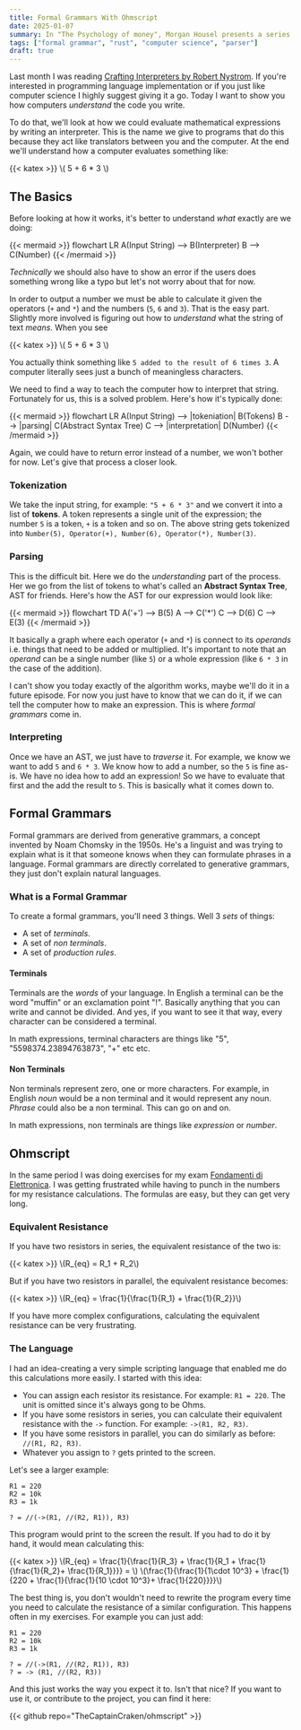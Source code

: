 ```yaml
---
title: Formal Grammars With Ohmscript
date: 2025-01-07
summary: In "The Psychology of money", Morgan Housel presents a series of timeless lessons on wealth, greed and happiness. Knowing what one's supposed to do with their money it's easy, actually doing it is rather hard. 💸📖
tags: ["formal grammar", "rust", "computer science", "parser"]
draft: true
---
```


Last month I was reading [Crafting Interpreters by Robert Nystrom](https://craftinginterpreters.com/). If you're interested in programming language implementation or if you just like computer science I highly suggest giving it a go. Today I want to show you how computers *understand* the code you write.

To do that, we'll look at how we could evaluate mathematical expressions by writing an interpreter. This is the name we give to programs that do this because they act like translators between you and the computer. At the end we'll understand how a computer evaluates something like:

{{< katex >}}
\\( 5 + 6 * 3 \\)

## The Basics

Before looking at how it works, it's better to understand *what* exactly are we doing:

{{< mermaid >}}
flowchart LR
    A(Input String) --> B(Interpreter)
    B --> C(Number)
{{< /mermaid >}}

*Technically* we should also have to show an error if the users does something wrong like a typo but let's not worry about that for now.

In order to output a number we must be able to calculate it given the operators (`+` and `*`) and the numbers (`5`, `6` and `3`). That is the easy part. Slightly more involved is figuring out how to *understand* what the string of text *means*. When you see

{{< katex >}}
\\( 5 + 6 * 3 \\)

You actually think something like `5 added to the result of 6 times 3`. A computer literally sees just a bunch of meaningless characters.

We need to find a way to teach the computer how to interpret that string. Fortunately for us, this is a solved problem. Here's how it's typically done:

{{< mermaid >}}
flowchart LR
    A(Input String) --> |tokeniation| B(Tokens)
    B --> |parsing| C(Abstract Syntax Tree)
    C --> |interpretation| D(Number)
{{< /mermaid >}}

Again, we could have to return error instead of a number, we won't bother for now. Let's give that process a closer look.

### Tokenization

We take the input string, for example: `"5 + 6 * 3"` and we convert it into a list of **tokens**.
A token represents a single unit of the expression; the number `5` is a token, `+` is a token and so on. The above string gets tokenized into `Number(5), Operator(+), Number(6), Operator(*), Number(3)`.

### Parsing

This is the difficult bit. Here we do the *understanding* part of the process. Her we go from the list of tokens to what's called an **Abstract Syntax Tree**, AST for friends. Here's how the AST for our expression would look like:

{{< mermaid >}}
flowchart TD
    A('+') --> B(5)
    A --> C('*')
    C --> D(6)
    C --> E(3)
{{< /mermaid >}}

It basically a graph where each operator (`+` and `*`) is connect to its *operands* i.e. things that need to be added or multiplied. It's important to note that an *operand* can be a single number (like `5`) or a whole expression (like `6 * 3` in the case of the addition).

I can't show you today exactly of the algorithm works, maybe we'll do it in a future episode. For now you just have to know that we can do it, if we can tell the computer how to make an expression. This is where *formal grammars* come in.

### Interpreting

Once we have an AST, we just have to *traverse* it. For example, we know we want to add `5` and `6 * 3`. We know how to add a number, so the `5` is fine as-is. We have no idea how to add an expression! So we have to evaluate that first and the add the result to `5`. This is basically what it comes down to.

## Formal Grammars

Formal grammars are derived from generative grammars, a concept invented by Noam Chomsky in the 1950s. He's a linguist and was trying to explain what is it that someone knows when they can formulate phrases in a language. Formal grammars are directly correlated to generative grammars, they just don't explain natural languages.

### What is a Formal Grammar

To create a formal grammars, you'll need 3 things. Well 3 *sets* of things:

- A set of *terminals*.
- A set of *non terminals*.
- A set of *production rules*.

#### Terminals

Terminals are the *words* of your language. In English a terminal can be the word "muffin" or an exclamation point "!". Basically anything that you can write and cannot be divided. And yes, if you want to see it that way, every character can be considered a terminal.

In math expressions, terminal characters are things like "5", "5598374.23894763873", "+" etc etc.

#### Non Terminals

Non terminals represent zero, one or more characters. For example, in English *noun* would be a non terminal and it would represent any noun.
*Phrase* could also be a non terminal. This can go on and on.

In math expressions, non terminals are things like *expression* or *number*.

## Ohmscript

In the same period I was doing exercises for my exam [Fondamenti di Elettronica](https://www11.ceda.polimi.it/schedaincarico/schedaincarico/controller/scheda_pubblica/SchedaPublic.do?&evn_default=evento&c_classe=809818&__pj0=0&__pj1=b31231b20dc771d17bc84b4e6c48c848). I was getting frustrated while having to punch in the numbers for my resistance calculations. The formulas are easy, but they can get very long.

### Equivalent Resistance

If you have two resistors in series, the equivalent resistance of the two is:

{{< katex >}}
\\(R_{eq} = R_1 + R_2\\)

But if you have two resistors in parallel, the equivalent resistance becomes:

{{< katex >}}
\\(R_{eq} = \frac{1}{\frac{1}{R_1} + \frac{1}{R_2}}\\)

If you have more complex configurations, calculating the equivalent resistance can be very frustrating.

### The Language

I had an idea-creating a very simple scripting language that enabled me do this calculations more easily. I started with this idea:

- You can assign each resistor its resistance. For example: `R1 = 220`. The unit is omitted since it's always gong to be Ohms.
- If you have some resistors in series, you can calculate their equivalent resistance with the `->` function. For example: `->(R1, R2, R3)`.
- If you have some resistors in parallel, you can do similarly as before: `//(R1, R2, R3)`.
- Whatever you assign to `?` gets printed to the screen.

Let's see a larger example:

```ohmscript
R1 = 220
R2 = 10k
R3 = 1k

? = //(->(R1, //(R2, R1)), R3)
```

This program would print to the screen the result. If you had to do it by hand, it would mean calculating this:

{{< katex >}}
\\(R_{eq} = \frac{1}{\frac{1}{R_3} + \frac{1}{R_1 + \frac{1}{\frac{1}{R_2}+ \frac{1}{R_1}}}} = \\)
\\(\frac{1}{\frac{1}{1\cdot 10^3} + \frac{1}{220 + \frac{1}{\frac{1}{10 \cdot 10^3}+ \frac{1}{220}}}}\\)

The best thing is, you don't wouldn't need to rewrite the program every time you need to calculate the resistance of a similar configuration. This happens often in my exercises. For example you can just add:

```ohmscript
R1 = 220
R2 = 10k
R3 = 1k

? = //(->(R1, //(R2, R1)), R3)
? = -> (R1, //(R2, R3))
```

And this just works the way you expect it to. Isn't that nice? If you want to use it, or contribute to the project, you can find it here:

{{< github repo="TheCaptainCraken/ohmscript" >}}

